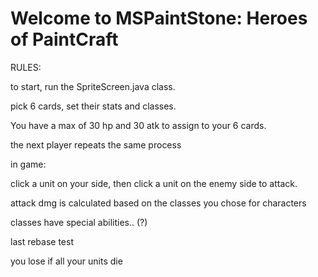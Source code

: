 # Welcome to MSPaintStone: Heroes of PaintCraft

RULES:

to start, run the SpriteScreen.java class.

pick 6 cards, set their stats and classes.

You have a max of 30 hp and 30 atk to assign to your 6 cards.

the next player repeats the same process

in game:

click a unit on your side, then click a unit on the enemy side to attack.

attack dmg is calculated based on the classes you chose for characters

classes have special abilities.. (?)

last rebase test

you lose if all your units die
